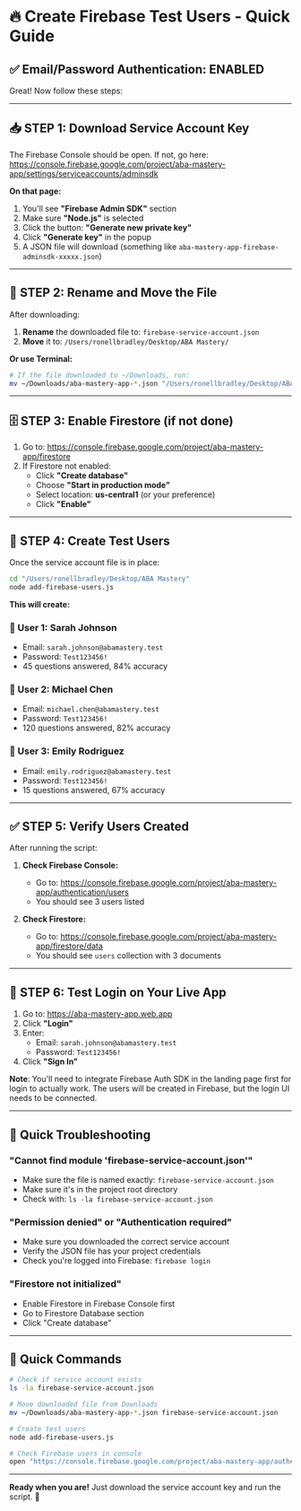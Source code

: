 # 🔥 Create Firebase Test Users - Quick Guide

## ✅ Email/Password Authentication: ENABLED

Great! Now follow these steps:

---

## 📥 STEP 1: Download Service Account Key

The Firebase Console should be open. If not, go here:
https://console.firebase.google.com/project/aba-mastery-app/settings/serviceaccounts/adminsdk

**On that page:**

1. You'll see **"Firebase Admin SDK"** section
2. Make sure **"Node.js"** is selected
3. Click the button: **"Generate new private key"**
4. Click **"Generate key"** in the popup
5. A JSON file will download (something like `aba-mastery-app-firebase-adminsdk-xxxxx.json`)

---

## 📂 STEP 2: Rename and Move the File

After downloading:

1. **Rename** the downloaded file to: `firebase-service-account.json`
2. **Move** it to: `/Users/ronellbradley/Desktop/ABA Mastery/`

**Or use Terminal:**

```bash
# If the file downloaded to ~/Downloads, run:
mv ~/Downloads/aba-mastery-app-*.json "/Users/ronellbradley/Desktop/ABA Mastery/firebase-service-account.json"
```

---

## 🗄️ STEP 3: Enable Firestore (if not done)

1. Go to: https://console.firebase.google.com/project/aba-mastery-app/firestore
2. If Firestore not enabled:
   - Click **"Create database"**
   - Choose **"Start in production mode"**
   - Select location: **us-central1** (or your preference)
   - Click **"Enable"**

---

## 🚀 STEP 4: Create Test Users

Once the service account file is in place:

```bash
cd "/Users/ronellbradley/Desktop/ABA Mastery"
node add-firebase-users.js
```

**This will create:**

### 👤 User 1: Sarah Johnson
- Email: `sarah.johnson@abamastery.test`
- Password: `Test123456!`
- 45 questions answered, 84% accuracy

### 👤 User 2: Michael Chen  
- Email: `michael.chen@abamastery.test`
- Password: `Test123456!`
- 120 questions answered, 82% accuracy

### 👤 User 3: Emily Rodriguez
- Email: `emily.rodriguez@abamastery.test`
- Password: `Test123456!`
- 15 questions answered, 67% accuracy

---

## ✅ STEP 5: Verify Users Created

After running the script:

1. **Check Firebase Console:**
   - Go to: https://console.firebase.google.com/project/aba-mastery-app/authentication/users
   - You should see 3 users listed

2. **Check Firestore:**
   - Go to: https://console.firebase.google.com/project/aba-mastery-app/firestore/data
   - You should see `users` collection with 3 documents

---

## 🧪 STEP 6: Test Login on Your Live App

1. Go to: https://aba-mastery-app.web.app
2. Click **"Login"**
3. Enter:
   - Email: `sarah.johnson@abamastery.test`
   - Password: `Test123456!`
4. Click **"Sign In"**

**Note**: You'll need to integrate Firebase Auth SDK in the landing page first for login to actually work. The users will be created in Firebase, but the login UI needs to be connected.

---

## 🔧 Quick Troubleshooting

### **"Cannot find module 'firebase-service-account.json'"**
- Make sure the file is named exactly: `firebase-service-account.json`
- Make sure it's in the project root directory
- Check with: `ls -la firebase-service-account.json`

### **"Permission denied" or "Authentication required"**
- Make sure you downloaded the correct service account
- Verify the JSON file has your project credentials
- Check you're logged into Firebase: `firebase login`

### **"Firestore not initialized"**
- Enable Firestore in Firebase Console first
- Go to Firestore Database section
- Click "Create database"

---

## 🎯 Quick Commands

```bash
# Check if service account exists
ls -la firebase-service-account.json

# Move downloaded file from Downloads
mv ~/Downloads/aba-mastery-app-*.json firebase-service-account.json

# Create test users
node add-firebase-users.js

# Check Firebase users in console
open "https://console.firebase.google.com/project/aba-mastery-app/authentication/users"
```

---

**Ready when you are!** Just download the service account key and run the script. 🚀


